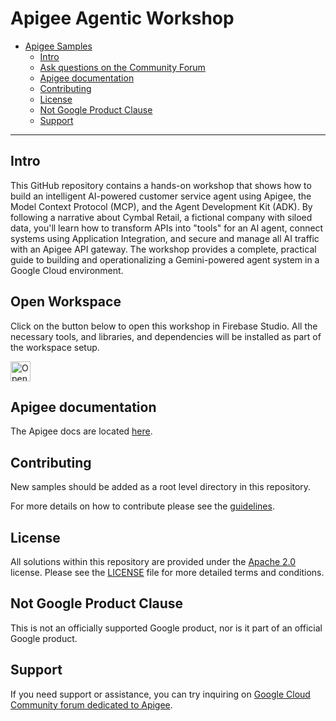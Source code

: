 # Apigee Agentic Workshop

- [Apigee Samples](#apigee-samples)
    - [Intro](#intro)
    - [Ask questions on the Community Forum](#ask-questions-on-the-community-forum)
    - [Apigee documentation](#apigee-documentation)
    - [Contributing](#contributing)
    - [License](#license)
    - [Not Google Product Clause](#not-google-product-clause)
    - [Support](#support)

---

## <a name="intro"></a>Intro

This GitHub repository contains a hands-on workshop that shows how to build an intelligent AI-powered customer service agent using Apigee, the Model Context Protocol (MCP), and the Agent Development Kit (ADK). By following a narrative about Cymbal Retail, a fictional company with siloed data, you'll learn how to transform APIs into "tools" for an AI agent, connect systems using Application Integration, and secure and manage all AI traffic with an Apigee API gateway. The workshop provides a complete, practical guide to building and operationalizing a Gemini-powered agent system in a Google Cloud environment.

## Open Workspace 
Click on the button below to open this workshop in Firebase Studio. All the necessary tools, and libraries, and dependencies will be installed as part of the workspace setup.
<div align="left" >
<a href="https://studio.firebase.google.com/new?template=https%3A%2F%2Fgithub.com%2FGoogleCloudPlatform%2Fapigee-samples%2Ftree%2Fagentic-workshop">
  <picture>
    <source media="(prefers-color-scheme: dark)" srcset="https://cdn.firebasestudio.dev/btn/open_dark_32.svg">
    <source media="(prefers-color-scheme: light)" srcset="https://cdn.firebasestudio.dev/btn/open_light_32.svg">
    <img height="32" alt="Open in Firebase Studio" src="https://cdn.firebasestudio.dev/btn/open_blue_32.svg">
  </picture>
</a>
</div>


## <a name="docs"></a>Apigee documentation

The Apigee docs are located [here](https://cloud.google.com/apigee/docs).

## <a name="contributing"></a>Contributing

New samples should be added as a root level directory in this repository.

For more details on how to contribute please see the [guidelines](./CONTRIBUTING.md).

## License

All solutions within this repository are provided under the
[Apache 2.0](https://www.apache.org/licenses/LICENSE-2.0) license.
Please see the [LICENSE](./LICENSE.txt) file for more detailed terms and conditions.

## Not Google Product Clause

This is not an officially supported Google product, nor is it part of an
official Google product.

## Support

If you need support or assistance, you can try inquiring on [Google Cloud Community
forum dedicated to Apigee](https://www.googlecloudcommunity.com/gc/Apigee/bd-p/cloud-apigee).
